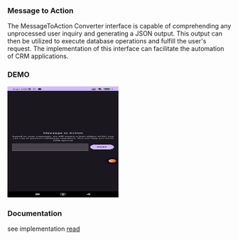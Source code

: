 ### Message to Action
The MessageToAction Converter interface is capable of comprehending any unprocessed user inquiry and generating a JSON output. This output can then be utilized to execute database operations and fulfill the user's request. The implementation of this interface can facilitate the automation of CRM applications.

### DEMO
<img src="https://github.com/nikhil-here/message-to-action/blob/main/demo.gif" width="250" height="250"/>

### Documentation
see implementation [read](https://github.com/nikhil-here/message-to-action/blob/main/app/src/main/java/com/nikhil/here/message_to_action/domain/MessageToActionConvertor.kt)